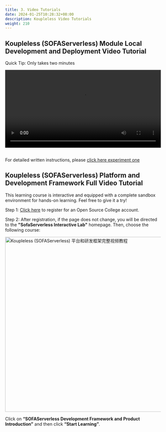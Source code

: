 ```yaml
---
title: 3. Video Tutorials
date: 2024-01-25T10:28:32+08:00
description: Koupleless Video Tutorials
weight: 210
---
```


## Koupleless (SOFAServerless) Module Local Development and Deployment Video Tutorial
Quick Tip: Only takes two minutes

<video width=100% controls autoplay>
<source src="https://koupleless.oss-cn-shanghai.aliyuncs.com/outer-materials/docs/videos/module_dev_and_deploy.mp4" type="video/mp4">
Your browser does not support the video tag.  
</video>
 
<br/>
<br/>

For detailed written instructions, please [click here experiment one](/docs/quick-start/)

## Koupleless (SOFAServerless) Platform and Development Framework Full Video Tutorial

This learning course is interactive and equipped with a complete sandbox environment for hands-on learning. Feel free to give it a try!

Step 1: [Click here](https://sofaserverless.beta.oscollege.net/os/?invite=true&key=1662838629963194399&sign=UtWAPq5uAiBuf6uqe7LWXOTdh0a8cyvo58Ft6z9TP4O4vqyRDnfgTSjPz3cpz2JM7yC1qdgQ%2BltrZP1pNtqqB4c%2FOrSkP6GD6o0qHbI4GzErPZGTHNES2VlbiGOPzF2NRzkKE1BxLmFwfQWSF844Qb7JoNlA24t24cm6ic%2Fuv1gq4L2XYq3hxVJ7xXL1QZcG7yfJTDBGsiNdrmqBNEMpyTwNcIdPko8RoB%2B1uQbEDYUDt5xOmQnUAOuJTNxSVU3sSVTukSpLNENM7deKUaTtoLJJ%2BH4bbgrkgsufGiD1KJ7c6LSSlnkH9Vd630O6TG8s13Z%2FwFp%2FuWnxUlA2YArgjA%3D%3D) to register for an Open Source College account.

Step 2: After registration, if the page does not change, you will be directed to the **"SofaServerless Interactive Lab"** homepage. Then, choose the following course:

<img width="567" alt="Koupleless (SOFAServerless) 平台和研发框架完整视频教程" src="/img/oscollege_intro.png"/>

Click on **“SOFAServerless Development Framework and Product Introduction”** and then click **“Start Learning”**.
